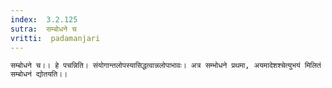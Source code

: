 ```yaml
---
index:  3.2.125
sutra:  सम्बोधने च
vritti:  padamanjari
---
```


	सम्बोधने च।। हे पचन्निति। संयोगान्तलोपस्यासिद्धत्वान्नलोपाभावः। अत्र सम्भोधने प्रथमा, अयमादेशश्चेत्युभयं मिलितं सम्बोधनं द्योतयति।।
